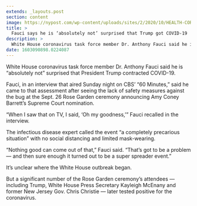 ```yaml
--- 
extends: _layouts.post 
section: content 
image: https://nypost.com/wp-content/uploads/sites/2/2020/10/HEALTH-CORONAVIRUS_TRUMP-INFECTION.jpg?quality=90&strip=all&w=1200 
title: > 
  Fauci says he is ‘absolutely not’ surprised that Trump got COVID-19 
description: > 
  White House coronavirus task force member Dr. Anthony Fauci said he is “absolutely not” surprised that President Trump contracted COVID-19.“When I saw that on TV, I said, ‘Oh my goodness,’” Fauci recalled in the interview.The infectious disease expert called the event “a completely precarious situation” with no social distancing and limited mask-wearing.“That’s got to be a problem — and then sure enough it turned out to be a super spreader event.”It’s unclear where the White House outbreak began.But a significant number of the Rose Garden ceremony’s attendees — including Trump, White House Press Secretary Kayleigh McEnany and former New Jersey Gov. 
date: 1603090898.0224087 
--- 
```

<div><p>White House coronavirus task force member Dr. Anthony Fauci said he is &#8220;absolutely not&#8221; surprised that President Trump contracted COVID-19.</p>
<p>Fauci, in an interview that aired Sunday night on CBS&#8217; &#8220;60 Minutes,&#8221; said he came to that assessment after seeing the lack of safety measures against the bug at the Sept. 26 Rose Garden ceremony announcing Amy Coney Barrett&#8217;s Supreme Court nomination.</p>
<p>&#8220;When I saw that on TV, I said, &#8216;Oh my goodness,&#8217;&#8221; Fauci recalled in the interview.</p>
<p>The infectious disease expert called the event &#8220;a completely precarious situation&#8221; with no social distancing and limited mask-wearing.</p>
<p>&#8220;Nothing good can come out of that,&#8221; Fauci said. &#8220;That&#8217;s got to be a problem &#8212; and then sure enough it turned out to be a super spreader event.&#8221;</p>
<p>It&#8217;s unclear where the White House outbreak began.</p>
<p>But a significant number of the Rose Garden ceremony&#8217;s attendees &#8212; including Trump, White House Press Secretary Kayleigh McEnany and former New Jersey Gov. Chris Christie &#8212; later tested positive for the coronavirus.</p>
			</div>